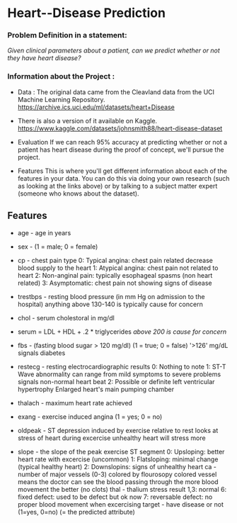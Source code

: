 # Heart--Disease Prediction 

### Problem Definition in a statement: 
*Given clinical parameters about a patient, can we predict whether or not they have heart disease?*

### Information about the Project : 

* Data : The original data came from the Cleavland data from the UCI Machine Learning Repository. https://archive.ics.uci.edu/ml/datasets/heart+Disease
* There is also a version of it available on Kaggle. https://www.kaggle.com/datasets/johnsmith88/heart-disease-dataset 

* Evaluation If we can reach 95% accuracy at predicting whether or not a patient has heart disease during the proof of concept, we'll pursue the project.

* Features This is where you'll get different information about each of the features in your data. You can do this via doing your own research (such as looking at the links above) or by talking to a subject matter expert (someone who knows about the dataset).

## Features 

* age - age in years

* sex - (1 = male; 0 = female)

* cp - chest pain type
0: Typical angina: chest pain related decrease blood supply to the heart 
1: Atypical angina: chest pain not related to heart
2: Non-anginal pain: typically esophageal spasms (non heart related)
3: Asymptomatic: chest pain not showing signs of disease

* trestbps - resting blood pressure (in mm Hg on admission to the hospital) anything above 130-140 is typically cause for concern

* chol - serum cholestoral in mg/dl

* serum = LDL + HDL + .2 * triglycerides
 *above 200 is cause for concern*
* fbs - (fasting blood sugar > 120 mg/dl) (1 = true; 0 = false)
'>126' mg/dL signals diabetes

* restecg - resting electrocardiographic results
0: Nothing to note
1: ST-T Wave abnormality
can range from mild symptoms to severe problems
signals non-normal heart beat
2: Possible or definite left ventricular hypertrophy
Enlarged heart's main pumping chamber

* thalach - maximum heart rate achieved

* exang - exercise induced angina (1 = yes; 0 = no)

* oldpeak - ST depression induced by exercise relative to rest looks at stress of heart during excercise unhealthy heart will stress more

* slope - the slope of the peak exercise ST segment
0: Upsloping: better heart rate with excercise (uncommon)
1: Flatsloping: minimal change (typical healthy heart)
2: Downslopins: signs of unhealthy heart
ca - number of major vessels (0-3) colored by flourosopy
colored vessel means the doctor can see the blood passing through
the more blood movement the better (no clots)
thal - thalium stress result
1,3: normal
6: fixed defect: used to be defect but ok now
7: reversable defect: no proper blood movement when excercising
target - have disease or not (1=yes, 0=no) (= the predicted attribute)
